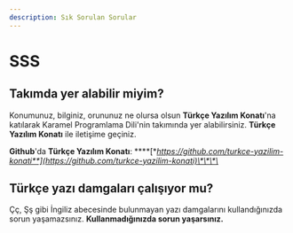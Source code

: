 ```yaml
---
description: Sık Sorulan Sorular
---
```


# SSS

## Takımda yer alabilir miyim?

Konumunuz, bilginiz, orununuz ne olursa olsun **Türkçe Yazılım Konatı**'na katılarak Karamel Programlama Dili'nin takımında yer alabilirsiniz. **Türkçe Yazılım Konatı** ile iletişime geçiniz. 

**Github**'da **Türkçe Yazılım Konatı**: ****[**https://github.com/turkce-yazilim-konati**](https://github.com/turkce-yazilim-konati)\*\*\*\*

## Türkçe yazı damgaları çalışıyor mu?

Çç, Şş gibi İngiliz abecesinde bulunmayan yazı damgalarını kullandığınızda sorun yaşamazsınız. **Kullanmadığınızda sorun yaşarsınız.**




